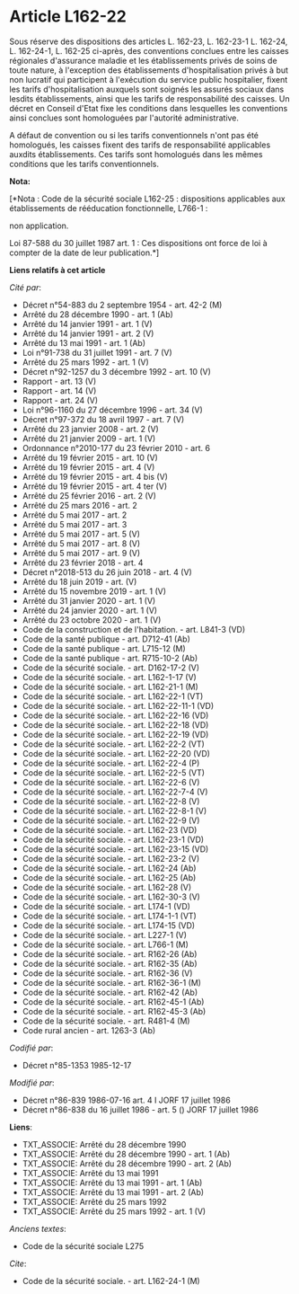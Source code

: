 # Article L162-22

Sous réserve des dispositions des articles L. 162-23, L. 162-23-1 L. 162-24, L. 162-24-1, L. 162-25 ci-après, des conventions
conclues entre les caisses régionales d'assurance maladie et les établissements privés de soins de toute nature, à
l'exception des établissements d'hospitalisation privés à but non lucratif qui participent à l'exécution du service public
hospitalier, fixent les tarifs d'hospitalisation auxquels sont soignés les assurés sociaux dans lesdits établissements, ainsi
que les tarifs de responsabilité des caisses. Un décret en Conseil d'Etat fixe les conditions dans lesquelles les conventions
ainsi conclues sont homologuées par l'autorité administrative. 

A défaut de convention ou si les tarifs conventionnels n'ont pas été homologués, les caisses fixent des tarifs de
responsabilité applicables auxdits établissements. Ces tarifs sont homologués dans les mêmes conditions que les tarifs
conventionnels.

**Nota:**

[*Nota : Code de la sécurité sociale L162-25 : dispositions applicables aux établissements de rééducation fonctionnelle,
L766-1 :

non application.

Loi 87-588 du 30 juillet 1987 art. 1 : Ces dispositions ont force de loi à compter de la date de leur publication.*]

**Liens relatifs à cet article**

_Cité par_:

  - Décret n°54-883 du 2 septembre 1954 - art. 42-2 (M)
  - Arrêté du 28 décembre 1990 - art. 1 (Ab)
  - Arrêté du 14 janvier 1991 - art. 1 (V)
  - Arrêté du 14 janvier 1991 - art. 2 (V)
  - Arrêté du 13 mai 1991 - art. 1 (Ab)
  - Loi n°91-738 du 31 juillet 1991 - art. 7 (V)
  - Arrêté du 25 mars 1992 - art. 1 (V)
  - Décret n°92-1257 du 3 décembre 1992 - art. 10 (V)
  - Rapport - art. 13 (V)
  - Rapport - art. 14 (V)
  - Rapport - art. 24 (V)
  - Loi n°96-1160 du 27 décembre 1996 - art. 34 (V)
  - Décret n°97-372 du 18 avril 1997 - art. 7 (V)
  - Arrêté du 23 janvier 2008 - art. 2 (V)
  - Arrêté du 21 janvier 2009 - art. 1 (V)
  - Ordonnance n°2010-177 du 23 février 2010 - art. 6
  - Arrêté du 19 février 2015 - art. 10 (V)
  - Arrêté du 19 février 2015 - art. 4 (V)
  - Arrêté du 19 février 2015 - art. 4 bis (V)
  - Arrêté du 19 février 2015 - art. 4 ter (V)
  - Arrêté du 25 février 2016 - art. 2 (V)
  - Arrêté du 25 mars 2016 - art. 2
  - Arrêté du 5 mai 2017 - art. 2
  - Arrêté du 5 mai 2017 - art. 3
  - Arrêté du 5 mai 2017 - art. 5 (V)
  - Arrêté du 5 mai 2017 - art. 8 (V)
  - Arrêté du 5 mai 2017 - art. 9 (V)
  - Arrêté du 23 février 2018 - art. 4
  - Décret n°2018-513 du 26 juin 2018 - art. 4 (V)
  - Arrêté du 18 juin 2019 - art. (V)
  - Arrêté du 15 novembre 2019 - art. 1 (V)
  - Arrêté du 31 janvier 2020 - art. 1 (V)
  - Arrêté du 24 janvier 2020 - art. 1 (V)
  - Arrêté du 23 octobre 2020 - art. 1 (V)
  - Code de la construction et de l'habitation. - art. L841-3 (VD)
  - Code de la santé publique - art. D712-41 (Ab)
  - Code de la santé publique - art. L715-12 (M)
  - Code de la santé publique - art. R715-10-2 (Ab)
  - Code de la sécurité sociale. - art. D162-17-2 (V)
  - Code de la sécurité sociale. - art. L162-1-17 (V)
  - Code de la sécurité sociale. - art. L162-21-1 (M)
  - Code de la sécurité sociale. - art. L162-22-1 (VT)
  - Code de la sécurité sociale. - art. L162-22-11-1 (VD)
  - Code de la sécurité sociale. - art. L162-22-16 (VD)
  - Code de la sécurité sociale. - art. L162-22-18 (VD)
  - Code de la sécurité sociale. - art. L162-22-19 (VD)
  - Code de la sécurité sociale. - art. L162-22-2 (VT)
  - Code de la sécurité sociale. - art. L162-22-20 (VD)
  - Code de la sécurité sociale. - art. L162-22-4 (P)
  - Code de la sécurité sociale. - art. L162-22-5 (VT)
  - Code de la sécurité sociale. - art. L162-22-6 (V)
  - Code de la sécurité sociale. - art. L162-22-7-4 (V)
  - Code de la sécurité sociale. - art. L162-22-8 (V)
  - Code de la sécurité sociale. - art. L162-22-8-1 (V)
  - Code de la sécurité sociale. - art. L162-22-9 (V)
  - Code de la sécurité sociale. - art. L162-23 (VD)
  - Code de la sécurité sociale. - art. L162-23-1 (VD)
  - Code de la sécurité sociale. - art. L162-23-15 (VD)
  - Code de la sécurité sociale. - art. L162-23-2 (V)
  - Code de la sécurité sociale. - art. L162-24 (Ab)
  - Code de la sécurité sociale. - art. L162-25 (Ab)
  - Code de la sécurité sociale. - art. L162-28 (V)
  - Code de la sécurité sociale. - art. L162-30-3 (V)
  - Code de la sécurité sociale. - art. L174-1 (VD)
  - Code de la sécurité sociale. - art. L174-1-1 (VT)
  - Code de la sécurité sociale. - art. L174-15 (VD)
  - Code de la sécurité sociale. - art. L227-1 (V)
  - Code de la sécurité sociale. - art. L766-1 (M)
  - Code de la sécurité sociale. - art. R162-26 (Ab)
  - Code de la sécurité sociale. - art. R162-35 (Ab)
  - Code de la sécurité sociale. - art. R162-36 (V)
  - Code de la sécurité sociale. - art. R162-36-1 (M)
  - Code de la sécurité sociale. - art. R162-42 (Ab)
  - Code de la sécurité sociale. - art. R162-45-1 (Ab)
  - Code de la sécurité sociale. - art. R162-45-3 (Ab)
  - Code de la sécurité sociale. - art. R481-4 (M)
  - Code rural ancien - art. 1263-3 (Ab)

_Codifié par_:

  - Décret n°85-1353 1985-12-17

_Modifié par_:

  - Décret n°86-839 1986-07-16 art. 4 I JORF 17 juillet 1986
  - Décret n°86-838 du 16 juillet 1986 - art. 5 () JORF 17 juillet 1986

**Liens**:

  - TXT_ASSOCIE: Arrêté du 28 décembre 1990
  - TXT_ASSOCIE: Arrêté du 28 décembre 1990 - art. 1 (Ab)
  - TXT_ASSOCIE: Arrêté du 28 décembre 1990 - art. 2 (Ab)
  - TXT_ASSOCIE: Arrêté du 13 mai 1991
  - TXT_ASSOCIE: Arrêté du 13 mai 1991 - art. 1 (Ab)
  - TXT_ASSOCIE: Arrêté du 13 mai 1991 - art. 2 (Ab)
  - TXT_ASSOCIE: Arrêté du 25 mars 1992
  - TXT_ASSOCIE: Arrêté du 25 mars 1992 - art. 1 (V)

_Anciens textes_:

  - Code de la sécurité sociale L275

_Cite_:

  - Code de la sécurité sociale. - art. L162-24-1 (M)
